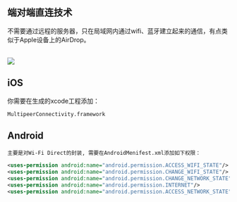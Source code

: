 
## 端对端直连技术


不需要通过远程的服务器，只在局域网内通过wifi、蓝牙建立起来的通信，有点类似于Apple设备上的AirDrop。

<br><img src='https://penghuailiang.gitee.io/img/post-vr/ar1.jpg'><br>


## iOS

你需要在生成的xcode工程添加：

	MultipeerConnectivity.framework

## Android

	主要是对Wi-Fi Direct的封装, 需要在AndroidMenifest.xml添加如下权限：

```xml
<uses-permission android:name="android.permission.ACCESS_WIFI_STATE"/>
<uses-permission android:name="android.permission.CHANGE_WIFI_STATE"/>
<uses-permission android:name="android.permission.CHANGE_NETWORK_STATE"/>
<uses-permission android:name="android.permission.INTERNET"/>
<uses-permission android:name="android.permission.ACCESS_NETWORK_STATE"/>
```
